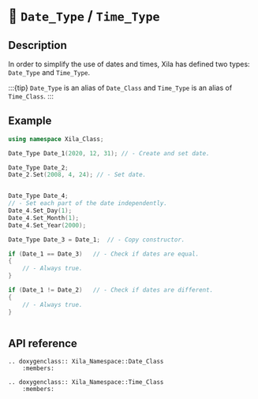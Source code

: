 # 📅 `Date_Type` / `Time_Type`

## Description

In order to simplify the use of dates and times, Xila has defined two types: `Date_Type` and `Time_Type`.

:::{tip}
    `Date_Type` is an alias of `Date_Class` and `Time_Type` is an alias of `Time_Class`.
:::

## Example

```cpp
using namespace Xila_Class;

Date_Type Date_1(2020, 12, 31); // - Create and set date.

Date_Type Date_2;
Date_2.Set(2008, 4, 24); // - Set date.


Date_Type Date_4;
// - Set each part of the date independently.
Date_4.Set_Day(1);
Date_4.Set_Month(1);
Date_4.Set_Year(2000);

Date_Type Date_3 = Date_1;  // - Copy constructor.

if (Date_1 == Date_3)   // - Check if dates are equal.
{
    // - Always true.
}

if (Date_1 != Date_2)   // - Check if dates are different.
{
    // - Always true.
}



```

## API reference

```{eval-rst}
.. doxygenclass:: Xila_Namespace::Date_Class
    :members:

.. doxygenclass:: Xila_Namespace::Time_Class
    :members:
```